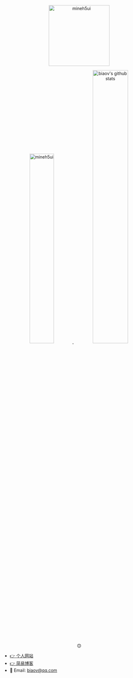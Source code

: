#

<p align="center">
    <a href="https://biaov.cn/">
        <img src="https://biaov.cn/avatar.png" width="200px" title="mineh5ui" alt="mineh5ui" />
        <!-- <img src="https://github-readme-stats.vercel.app/api?username=biaov" width="505px" title="biaov's github stats" alt="biaov's github stats"> -->
    </a>
</p>
<p align="center">
    <a href="https://biaov.cn/">
     <img src="https://github-readme-stats.vercel.app/api/top-langs/?username=biaov&layout=compact&bg_color=ffffff" width="40%" title="mineh5ui" alt="mineh5ui" />
        <img src="https://github-readme-stats.vercel.app/api?username=biaov" width="48%" title="biaov's github stats" alt="biaov's github stats" />
    </a>
</p>
<p align="center">😊</p>

- [👉 个人网站](https://biaov.cn/)
- [👉 简易博客](http://wordpress.biaov.cn/)
- 📧 Email: biaov@qq.com
